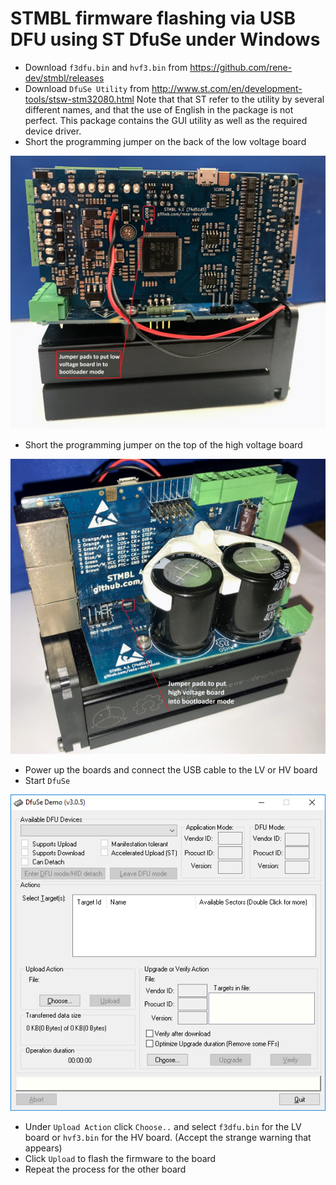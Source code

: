 # STMBL firmware flashing via USB DFU using ST DfuSe under Windows
- Download `f3dfu.bin` and `hvf3.bin` from https://github.com/rene-dev/stmbl/releases
- Download `DfuSe Utility` from http://www.st.com/en/development-tools/stsw-stm32080.html 
Note that that ST refer to the utility by several different names, and that the use of English in the package is not perfect. This package contains the GUI utility as well as the required device driver.
- Short the programming jumper on the back of the low voltage board 

![Screenshot of `STMBL4.1_Low Voltage_Bootloader Jumper pads`](screenshots/STMBL4.1_LV_BL_J.png)	

- Short the programming jumper on the top of the high voltage board 

![Screenshot of `STMBL4.1_High Voltage_Bootloader Jumper pads`](screenshots/STMBL4.1_HV_BL_J.png)	

- Power up the boards and connect the USB cable to the LV or HV board
- Start `DfuSe`

![Screenshot of `DfUse`](screenshots/DfuSe.png)

- Under `Upload Action` click `Choose..` and select `f3dfu.bin` for the LV board or `hvf3.bin` for the HV board. (Accept the strange warning that appears)
- Click `Upload` to flash the firmware to the board
- Repeat the process for the other board
